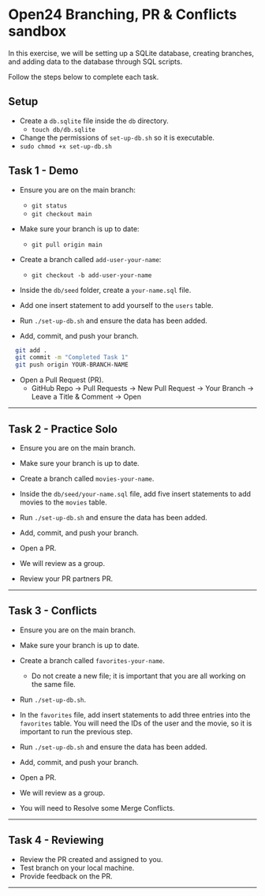 # Open24 Branching, PR & Conflicts sandbox

In this exercise, we will be setting up a SQLite database, creating branches, and adding data to the database through SQL scripts.

Follow the steps below to complete each task.

## Setup

- Create a `db.sqlite` file inside the `db` directory.
  - `touch db/db.sqlite`
- Change the permissions of `set-up-db.sh` so it is executable.
- `sudo chmod +x set-up-db.sh`

## Task 1 - Demo

- Ensure you are on the main branch:

  - `git status`
  - `git checkout main`

- Make sure your branch is up to date:

  - `git pull origin main`

- Create a branch called `add-user-your-name`:

  - `git checkout -b add-user-your-name`

- Inside the `db/seed` folder, create a `your-name.sql` file.

- Add one insert statement to add yourself to the `users` table.

- Run `./set-up-db.sh` and ensure the data has been added.

- Add, commit, and push your branch.

```bash
  git add .
  git commit -m "Completed Task 1"
  git push origin YOUR-BRANCH-NAME
```

- Open a Pull Request (PR).
  - GitHub Repo -> Pull Requests -> New Pull Request -> Your Branch -> Leave a Title & Comment -> Open

---

## Task 2 - Practice Solo

- Ensure you are on the main branch.

- Make sure your branch is up to date.

- Create a branch called `movies-your-name`.

- Inside the `db/seed/your-name.sql` file, add five insert statements to add movies to the `movies` table.

- Run `./set-up-db.sh` and ensure the data has been added.

- Add, commit, and push your branch.

- Open a PR.

- We will review as a group.

- Review your PR partners PR.

---

## Task 3 - Conflicts

- Ensure you are on the main branch.

- Make sure your branch is up to date.

- Create a branch called `favorites-your-name`.

  - Do not create a new file; it is important that you are all working on the same file.

- Run `./set-up-db.sh`.

- In the `favorites` file, add insert statements to add three entries into the `favorites` table. You will need the IDs of the user and the movie, so it is important to run the previous step.

- Run `./set-up-db.sh` and ensure the data has been added.

- Add, commit, and push your branch.

- Open a PR.

- We will review as a group.

- You will need to Resolve some Merge Conflicts.

---

## Task 4 - Reviewing

- Review the PR created and assigned to you.
- Test branch on your local machine.
- Provide feedback on the PR.

---
